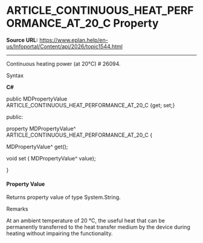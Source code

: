 # ARTICLE_CONTINUOUS_HEAT_PERFORMANCE_AT_20_C Property

**Source URL:** https://www.eplan.help/en-us/Infoportal/Content/api/2026/topic1544.html

---

Continuous heating power (at 20°C) # 26094.

Syntax

**C#**



public MDPropertyValue ARTICLE_CONTINUOUS_HEAT_PERFORMANCE_AT_20_C {get; set;}

public:

property MDPropertyValue^ ARTICLE_CONTINUOUS_HEAT_PERFORMANCE_AT_20_C {

   MDPropertyValue^ get();

   void set (    MDPropertyValue^ value);

}


#### Property Value

Returns property value of type System.String.

Remarks

At an ambient temperature of 20 °C, the useful heat that can be permanently transferred to the heat transfer medium by the device during heating without impairing the functionality.
